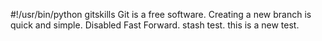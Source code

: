 #!/usr/bin/python
gitskills
Git is a free software.
Creating a new branch is quick and simple.
Disabled Fast Forward.
stash test.
this is a new test.
